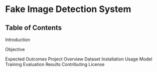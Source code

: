 # Fake Image Detection System
 
## Table of Contents

Introduction

Objective

Expected Outcomes
Project Overview
Dataset
Installation
Usage
Model Training
Evaluation
Results
Contributing
License
